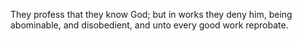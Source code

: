They profess that they know God; but in works they deny him, being abominable, and disobedient, and unto every good work reprobate.
